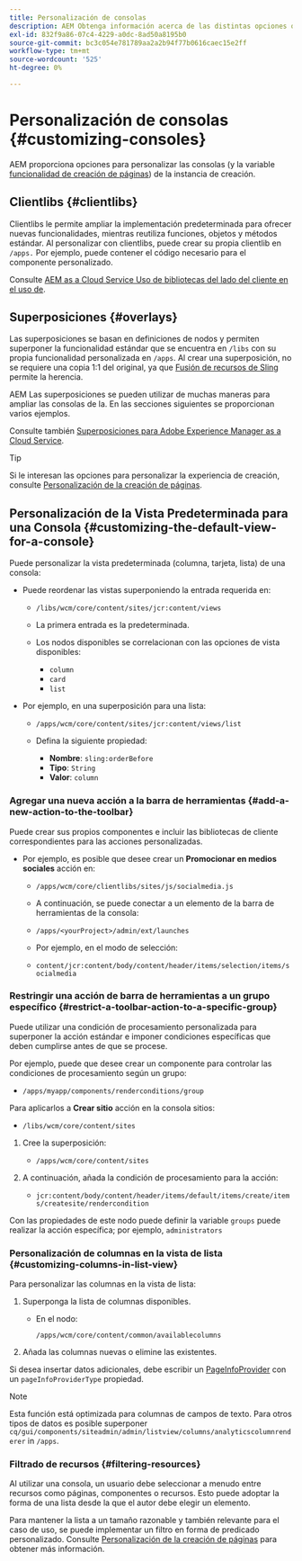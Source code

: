 ```yaml
---
title: Personalización de consolas
description: AEM Obtenga información acerca de las distintas opciones que proporciona para personalizar las consolas de la instancia de creación.
exl-id: 832f9a86-07c4-4229-a0dc-8ad50a8195b0
source-git-commit: bc3c054e781789aa2a2b94f77b0616caec15e2ff
workflow-type: tm+mt
source-wordcount: '525'
ht-degree: 0%

---
```


# Personalización de consolas {#customizing-consoles}

AEM proporciona opciones para personalizar las consolas (y la variable [funcionalidad de creación de páginas](/help/implementing/developing/extending/page-authoring.md)) de la instancia de creación.

## Clientlibs {#clientlibs}

Clientlibs le permite ampliar la implementación predeterminada para ofrecer nuevas funcionalidades, mientras reutiliza funciones, objetos y métodos estándar. Al personalizar con clientlibs, puede crear su propia clientlib en `/apps.` Por ejemplo, puede contener el código necesario para el componente personalizado.

Consulte [AEM as a Cloud Service Uso de bibliotecas del lado del cliente en el uso de](/help/implementing/developing/introduction/clientlibs.md).

## Superposiciones {#overlays}

Las superposiciones se basan en definiciones de nodos y permiten superponer la funcionalidad estándar que se encuentra en `/libs` con su propia funcionalidad personalizada en `/apps`. Al crear una superposición, no se requiere una copia 1:1 del original, ya que [Fusión de recursos de Sling](/help/implementing/developing/introduction/sling-resource-merger.md) permite la herencia.

AEM Las superposiciones se pueden utilizar de muchas maneras para ampliar las consolas de la. En las secciones siguientes se proporcionan varios ejemplos.

Consulte también [Superposiciones para Adobe Experience Manager as a Cloud Service](/help/implementing/developing/introduction/overlays.md).

>[!TIP]
>
>Si le interesan las opciones para personalizar la experiencia de creación, consulte [Personalización de la creación de páginas](/help/implementing/developing/extending/page-authoring.md).

## Personalización de la Vista Predeterminada para una Consola {#customizing-the-default-view-for-a-console}

Puede personalizar la vista predeterminada (columna, tarjeta, lista) de una consola:

* Puede reordenar las vistas superponiendo la entrada requerida en:

   * `/libs/wcm/core/content/sites/jcr:content/views`

   * La primera entrada es la predeterminada.

   * Los nodos disponibles se correlacionan con las opciones de vista disponibles:

      * `column`
      * `card`
      * `list`

* Por ejemplo, en una superposición para una lista:

   * `/apps/wcm/core/content/sites/jcr:content/views/list`

   * Defina la siguiente propiedad:

      * **Nombre**: `sling:orderBefore`
      * **Tipo**: `String`
      * **Valor**: `column`

### Agregar una nueva acción a la barra de herramientas {#add-a-new-action-to-the-toolbar}

Puede crear sus propios componentes e incluir las bibliotecas de cliente correspondientes para las acciones personalizadas.

* Por ejemplo, es posible que desee crear un **Promocionar en medios sociales** acción en:

   * `/apps/wcm/core/clientlibs/sites/js/socialmedia.js`

   * A continuación, se puede conectar a un elemento de la barra de herramientas de la consola:

   * `/apps/<yourProject>/admin/ext/launches`

   * Por ejemplo, en el modo de selección:

   * `content/jcr:content/body/content/header/items/selection/items/socialmedia`

### Restringir una acción de barra de herramientas a un grupo específico {#restrict-a-toolbar-action-to-a-specific-group}

Puede utilizar una condición de procesamiento personalizada para superponer la acción estándar e imponer condiciones específicas que deben cumplirse antes de que se procese.

Por ejemplo, puede que desee crear un componente para controlar las condiciones de procesamiento según un grupo:

* `/apps/myapp/components/renderconditions/group`

Para aplicarlos a **Crear sitio** acción en la consola sitios:

* `/libs/wcm/core/content/sites`

1. Cree la superposición:

   * `/apps/wcm/core/content/sites`

1. A continuación, añada la condición de procesamiento para la acción:

   * `jcr:content/body/content/header/items/default/items/create/items/createsite/rendercondition`

Con las propiedades de este nodo puede definir la variable `groups` puede realizar la acción específica; por ejemplo, `administrators`

### Personalización de columnas en la vista de lista {#customizing-columns-in-list-view}

Para personalizar las columnas en la vista de lista:

1. Superponga la lista de columnas disponibles.

   * En el nodo:

     `/apps/wcm/core/content/common/availablecolumns`

1. Añada las columnas nuevas o elimine las existentes.

Si desea insertar datos adicionales, debe escribir un [PageInfoProvider](https://developer.adobe.com/experience-manager/reference-materials/cloud-service/javadoc/com/day/cq/wcm/api/PageInfoProvider.html) con un `pageInfoProviderType` propiedad.

>[!NOTE]
>
>Esta función está optimizada para columnas de campos de texto. Para otros tipos de datos es posible superponer `cq/gui/components/siteadmin/admin/listview/columns/analyticscolumnrenderer` in `/apps`.

### Filtrado de recursos {#filtering-resources}

Al utilizar una consola, un usuario debe seleccionar a menudo entre recursos como páginas, componentes o recursos. Esto puede adoptar la forma de una lista desde la que el autor debe elegir un elemento.

Para mantener la lista a un tamaño razonable y también relevante para el caso de uso, se puede implementar un filtro en forma de predicado personalizado. Consulte [Personalización de la creación de páginas](/help/implementing/developing/extending/page-authoring.md#filtering-resources) para obtener más información.
